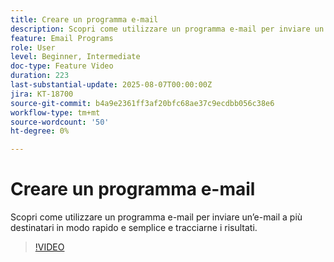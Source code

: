 ```yaml
---
title: Creare un programma e-mail
description: Scopri come utilizzare un programma e-mail per inviare un’e-mail a più destinatari in modo rapido e semplice e tracciarne i risultati.
feature: Email Programs
role: User
level: Beginner, Intermediate
doc-type: Feature Video
duration: 223
last-substantial-update: 2025-08-07T00:00:00Z
jira: KT-18700
source-git-commit: b4a9e2361ff3af20bfc68ae37c9ecdbb056c38e6
workflow-type: tm+mt
source-wordcount: '50'
ht-degree: 0%

---
```



# Creare un programma e-mail

Scopri come utilizzare un programma e-mail per inviare un’e-mail a più destinatari in modo rapido e semplice e tracciarne i risultati.

>[!VIDEO](https://video.tv.adobe.com/v/3470615/?learn=on&enablevpops&captions=ita)
